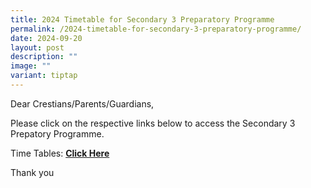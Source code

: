 ```yaml
---
title: 2024 Timetable for Secondary 3 Preparatory Programme
permalink: /2024-timetable-for-secondary-3-preparatory-programme/
date: 2024-09-20
layout: post
description: ""
image: ""
variant: tiptap
---
```

<p>Dear Crestians/Parents/Guardians,</p>
<p>Please click on the respective links below to access the Secondary 3 Prepatory
Programme.</p>
<p></p>
<p>Time Tables: <strong><a href="/files/Timetable_Announcement/2024/2024_S3_Prep_Prog_Classes_TT__Student_Version_.pdf" rel="noopener noreferrer nofollow" target="_blank">Click Here</a><br></strong>
</p>
<p>Thank you</p>
<p></p>
<p></p>